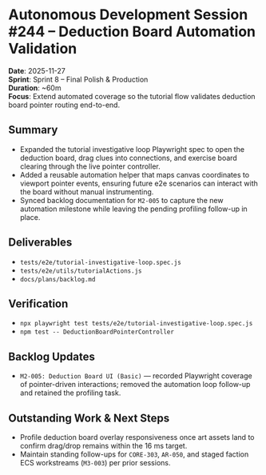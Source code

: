 # Autonomous Development Session #244 – Deduction Board Automation Validation
**Date**: 2025-11-27  
**Sprint**: Sprint 8 – Final Polish & Production  
**Duration**: ~60m  
**Focus**: Extend automated coverage so the tutorial flow validates deduction board pointer routing end-to-end.

## Summary
- Expanded the tutorial investigative loop Playwright spec to open the deduction board, drag clues into connections, and exercise board clearing through the live pointer controller.
- Added a reusable automation helper that maps canvas coordinates to viewport pointer events, ensuring future e2e scenarios can interact with the board without manual instrumenting.
- Synced backlog documentation for `M2-005` to capture the new automation milestone while leaving the pending profiling follow-up in place.

## Deliverables
- `tests/e2e/tutorial-investigative-loop.spec.js`
- `tests/e2e/utils/tutorialActions.js`
- `docs/plans/backlog.md`

## Verification
- `npx playwright test tests/e2e/tutorial-investigative-loop.spec.js`
- `npm test -- DeductionBoardPointerController`

## Backlog Updates
- `M2-005: Deduction Board UI (Basic)` — recorded Playwright coverage of pointer-driven interactions; removed the automation loop follow-up and retained the profiling task.

## Outstanding Work & Next Steps
- Profile deduction board overlay responsiveness once art assets land to confirm drag/drop remains within the 16 ms target.
- Maintain standing follow-ups for `CORE-303`, `AR-050`, and staged faction ECS workstreams (`M3-003`) per prior sessions.
